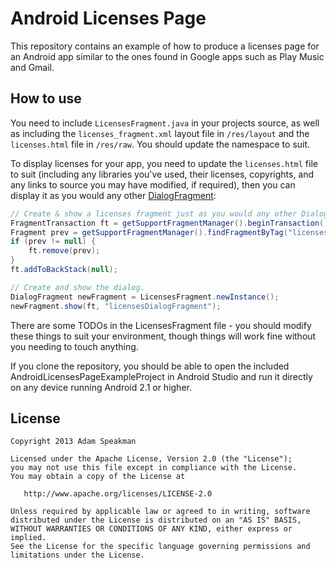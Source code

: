Android Licenses Page
============
This repository contains an example of how to produce a licenses page for an Android app similar to the ones found in Google apps such as Play Music and Gmail.

## How to use

You need to include `LicensesFragment.java` in your projects source, as well as including the `licenses_fragment.xml` layout file in `/res/layout` and the `licenses.html` file in `/res/raw`. You should update the namespace to suit.

To display licenses for your app, you need to update the `licenses.html` file to suit (including any libraries you've used, their licenses, copyrights, and any links to source you may have modified, if required), then you can display it as you would any other [DialogFragment](http://developer.android.com/reference/android/app/DialogFragment.html):

```java
// Create & show a licenses fragment just as you would any other DialogFragment.
FragmentTransaction ft = getSupportFragmentManager().beginTransaction();
Fragment prev = getSupportFragmentManager().findFragmentByTag("licensesDialogFragment");
if (prev != null) {
	ft.remove(prev);
}
ft.addToBackStack(null);

// Create and show the dialog.
DialogFragment newFragment = LicensesFragment.newInstance();
newFragment.show(ft, "licensesDialogFragment");
```

There are some TODOs in the LicensesFragment file - you should modify these things to suit your environment, though things will work fine without you needing to touch anything.

If you clone the repository, you should be able to open the included AndroidLicensesPageExampleProject in Android Studio and run it directly on any device running Android 2.1 or higher.

## License

    Copyright 2013 Adam Speakman

    Licensed under the Apache License, Version 2.0 (the "License");
    you may not use this file except in compliance with the License.
    You may obtain a copy of the License at

       http://www.apache.org/licenses/LICENSE-2.0

    Unless required by applicable law or agreed to in writing, software
    distributed under the License is distributed on an "AS IS" BASIS,
    WITHOUT WARRANTIES OR CONDITIONS OF ANY KIND, either express or implied.
    See the License for the specific language governing permissions and
    limitations under the License.
